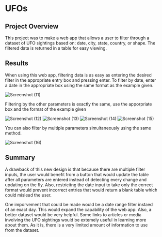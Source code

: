 # UFOs

## Project Overview
This project was to make a web app that allows a user to filter through a dataset of UFO sightings based on: date, city, state, country, or shape. The filtered data is returned in a table for easy viewing.  
## Results
When using this web app, filtering data is as easy as entering the desired filter in the appropriate entry box and pressing enter. 
To filter by date, enter a date in the appropriate box using the same format as the example given.

![Screenshot (11)](https://user-images.githubusercontent.com/81697076/125216816-4e7ccd00-e28d-11eb-848e-52abffd47274.png)

Filtering by the other parameters is exactly the same, use the apporpriate box and the format of the example given

![Screenshot (12)](https://user-images.githubusercontent.com/81697076/125217003-aca9b000-e28d-11eb-88fa-fd6785f8eae1.png)
![Screenshot (13)](https://user-images.githubusercontent.com/81697076/125217010-afa4a080-e28d-11eb-8ee0-253c44a4adb9.png)
![Screenshot (14)](https://user-images.githubusercontent.com/81697076/125217018-b16e6400-e28d-11eb-88d0-80d7ae00d625.png)
![Screenshot (15)](https://user-images.githubusercontent.com/81697076/125217023-b3382780-e28d-11eb-802f-b1037326212e.png)

You can also filter by multiple parameters simultaneously using the same method.

![Screenshot (16)](https://user-images.githubusercontent.com/81697076/125217124-eaa6d400-e28d-11eb-9d3e-88dd86e23eec.png)

## Summary 
A drawback of this new design is that because there are multiple filter inputs, the user would benefit from a button that would update the table after all parameters are entered instead of detecting every change and updating on the fly. Also, restricitng the date input to take only the correct format would prevent incorrect entries that would return a blank table which could mislead the user.

One imporvement that could be made would be a date range filter instaed of an exact day. This would expand the capability of the web app. Also, a better dataset would be very helpful. Some links to articles or media involving the UFO sightings would be extemely useful in learning more about them. As it is, there is a very limited amount of information to use from the dataset.

